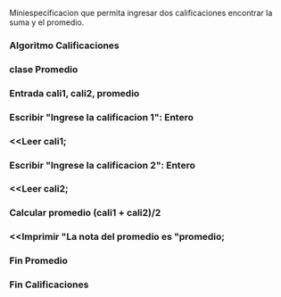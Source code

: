 Miniespecificacion que permita ingresar dos calificaciones encontrar la suma y el promedio.

### Algoritmo Calificaciones
### clase Promedio
### Entrada cali1, cali2, promedio
### Escribir "Ingrese la calificacion 1": Entero
### <<Leer cali1;
### Escribir "Ingrese la calificacion 2": Entero
### <<Leer cali2;
### Calcular promedio (cali1 + cali2)/2
### <<Imprimir "La nota del promedio es "promedio;
### Fin Promedio
### Fin Calificaciones